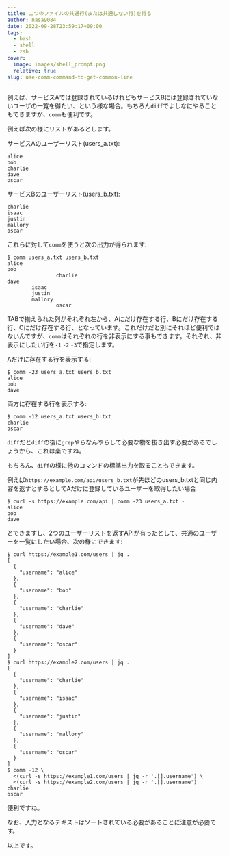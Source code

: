 ```yaml
---
title: 二つのファイルの共通行(または共通しない行)を得る
author: nasa9084
date: 2022-09-28T23:59:17+09:00
tags:
  - bash
  - shell
  - zsh
cover:
  image: images/shell_prompt.png
  relative: true
slug: use-comm-command-to-get-common-line
---
```


例えば、サービスAでは登録されているけれどもサービスBには登録されていないユーザの一覧を得たい、という様な場合。もちろん`diff`でよしなにやることもできますが、`comm`も便利です。

例えば次の様にリストがあるとします。

サービスAのユーザーリスト(users_a.txt):

```text
alice
bob
charlie
dave
oscar
```

サービスBのユーザーリスト(users_b.txt):

```text
charlie
isaac
justin
mallory
oscar
```

これらに対して`comm`を使うと次の出力が得られます:

``` shell
$ comm users_a.txt users_b.txt
alice
bob
                charlie
dave
        isaac
        justin
        mallory
                oscar
```

TABで揃えられた列がそれぞれ左から、Aにだけ存在する行、Bにだけ存在する行、Cにだけ存在する行、となっています。これだけだと別にそれほど便利ではないんですが、`comm`はそれぞれの行を非表示にする事もできます。それぞれ、非表示にしたい行を`-1` `-2` `-3`で指定します。

Aだけに存在する行を表示する:

``` shell
$ comm -23 users_a.txt users_b.txt
alice
bob
dave
```

両方に存在する行を表示する:

``` shell
$ comm -12 users_a.txt users_b.txt
charlie
oscar
```

`diff`だと`diff`の後に`grep`やらなんやらして必要な物を抜き出す必要があるでしょうから、これは楽ですね。

もちろん、`diff`の様に他のコマンドの標準出力を取ることもできます。

例えば`https://example.com/api/users_b.txt`が先ほどのusers_b.txtと同じ内容を返すとするとしてAだけに登録しているユーザーを取得したい場合

``` shell
$ curl -s https://example.com/api | comm -23 users_a.txt -
alice
bob
dave
```

とできますし、2つのユーザーリストを返すAPIが有ったとして、共通のユーザーを一覧にしたい場合、次の様にできます:

``` shell
$ curl https://example1.com/users | jq .
[
  {
    "username": "alice"
  },
  {
    "username": "bob"
  },
  {
    "username": "charlie"
  },
  {
    "username": "dave"
  },
  {
    "username": "oscar"
  }
]
$ curl https://example2.com/users | jq .
[
  {
    "username": "charlie"
  },
  {
    "username": "isaac"
  },
  {
    "username": "justin"
  },
  {
    "username": "mallory"
  },
  {
    "username": "oscar"
  }
]
$ comm -12 \
  <(curl -s https://example1.com/users | jq -r '.[].username') \
  <(curl -s https://example2.com/users | jq -r '.[].username')
charlie
oscar
```

便利ですね。

なお、入力となるテキストはソートされている必要があることに注意が必要です。

以上です。

